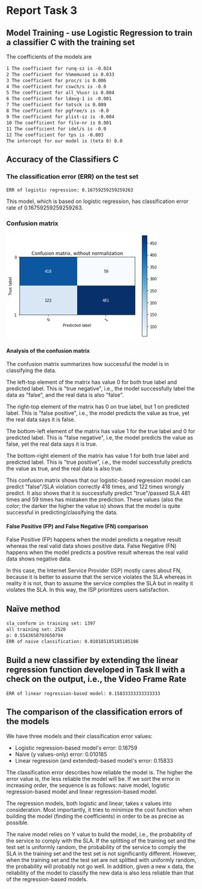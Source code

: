 # Report Task 3

## Model Training - use Logistic Regression to train a classifier C with the training set

The coefficients of the models are

```
1 The coefficient for runq-sz is -0.024
2 The coefficient for %%memused is 0.033
3 The coefficient for proc/s is 0.006
4 The coefficient for cswch/s is -0.0
5 The coefficient for all_%%usr is 0.004
6 The coefficient for ldavg-1 is -0.001
7 The coefficient for totsck is 0.009
8 The coefficient for pgfree/s is -0.0
9 The coefficient for plist-sz is -0.004
10 The coefficient for file-nr is 0.001
11 The coefficient for idel/s is -0.0
12 The coefficient for tps is -0.003
The intercept for our model is (teta 0) 0.0
```

## Accuracy of the Classifiers C

### The classification error (ERR) on the test set

```
ERR of logistic regression: 0.16759259259259263
```

This model, which is based on logistic regression, has classification error rate of 0.16759259259259263.

### Confusion matrix

![confusion_matrix.png](confusion_matrix.png)

#### Analysis of the confusion matrix

The confusion matrix summarizes how successful the model is in classifying the data.

The left-top element of the matrix has value 0 for both true label and predicted label. This is "true negative", i.e., the model successfully label the data as "false", and the real data is also "false".

The right-top element of the matrix has 0 on true label, but 1 on predicted label. This is "false positive", i.e., the model predicts the value as true, yet the real data says it is false.

The bottom-left element of the matrix has value 1 for the true label and 0 for predicted label. This is "false negative", i.e, the model predicts the value as false, yet the real data says it is true.

The bottom-right element of the matrix has value 1 for both true label and predicted label. This is "true positive", i.e., the model successfully predicts the value as true, and the real data is also true.

This confusion matrix shows that our logistic-based regression model can predict "false"/SLA violation correctly 418 times, and 122 times wrongly predict. It also shows that it is successfully predict "true"/passed SLA 481 times and 59 times has mistaken the prediction. These values (also the color; the darker the higher the value is) shows that the model is quite successful in predicting/classifying the data.

#### False Positive (FP) and False Negative (FN) comparison

False Positive (FP) happens when the model predicts a negative result whereas the real valid data shows positive data. False Negative (FN) happens when the model predicts a positive result whereas the real valid data shows negative data.

In this case, the Internet Service Provider (ISP) mostly cares about FN, because it is better to assume that the service violates the SLA whereas in reality it is not, than to assume the service complies the SLA but in reality it violates the SLA. In this way, the ISP prioritizes users satisfaction.

## Naı̈ve method

```
sla_conform in training set: 1397
all training set: 2520
p: 0.5543650793650794
ERR of naive classification: 0.010185185185185186
```

## Build a new classifier by extending the linear regression function developed in Task II with a check on the output, i.e., the Video Frame Rate

```
ERR of linear regression-based model: 0.15833333333333333
```

## The comparison of the classification errors of the models

We have three models and their classification error values:

- Logistic regression-based model's error: 0.16759
- Naive (y values-only) error: 0.010185
- Linear regression (and extended)-based model's error: 0.15833

The classification error describes how reliable the model is. The higher the error value is, the less reliable the model will be. If we sort the error in increasing order, the sequence is as follows: naive model, logistic regression-based model and linear regression-based model.

The regression models, both logistic and linear, takes x values into consideration. Most importantly, it tries to minimize the cost function when building the model (finding the coefficients) in order to be as precise as possible.

The naive model relies on Y value to build the model, i.e., the probability of the service to comply with the SLA. If the splitting of the training set and the test set is uniformly random, the probability of the service to comply the SLA in the training set and the test set is not significantly different. However, when the training set and the test set are not splitted with uniformly random, the probability will probably not go well. In addition, given a new x data, the reliability of the model to classify the new data is also less reliable than that of the regression-based models.